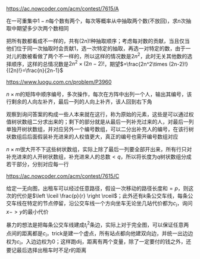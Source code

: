https://ac.nowcoder.com/acm/contest/7615/A

在一可重集中$1-n$每个数有两个，每次等概率从中抽取两个数(不放回)，求$n$次抽取中期望多少次两个数相同

把所有数都看成不一样的，共有$(2n)!$种抽取顺序；考虑每对数的贡献，当且仅当他们位于同一次抽取时会贡献$1$，选一次特定的抽取，再选一对特定的数，由于一对儿的数被看做了两个不一样的，所以这样的情况数是$2n^2$，此时无关其他数的选择顺序，这样的总情况数是$2n^2\times (2n-2)!$，期望$=\frac{2n^2\times (2n-2)!}{(2n)!}=\frac{n}{2n-1}$



https://www.luogu.com.cn/problem/P3960

$n\times m$的矩阵中顺序编号，多次操作，每次在方阵中出列一个人，输出其编号，该行剩余的人向左补齐，最后一列的人向上补齐，该人回到右下角

观察到询问答案的构成一些人本来就在这行，称为原始的元素，这些是可以通过权值树状数组二分求出来的；剩下的部分就是从最后一列补充过来的人，对最后一列单独开树状数组，并对应另外一个编号数组，可以二分出补充人的编号，在该行树状数组后后面假装补充进来的人权值更大，真正的编号也需开编号数组对应

$n\times m$很大开不下这些树状数组，实际上除了最后一列要全部开出来，所有行只对补充进来的人开树状数组，补充进来人的总数$<q$，所以将长度为$q$树状数组分成若干部分，分别对应每一行



https://ac.nowcoder.com/acm/contest/7615/C

给定一无向图，出租车可以经过任意路径，假设一次移动的路径长度和$=p$，则这次的代价是$\left \lceil \frac{p}{r} \right \rceil$；此外还有$k$条公交车线，每条公交车线在特定的节点停留，沿公交车线一个方向坐车无论坐几站代价都为$c_i$，询问$x->y$的最小代价

暴力的想法是把每条公交车线建成$t_i^2$条边，实际上对于完全图，可以保证任意两点间的距离都是$c_i$，trick是建一个虚点，所有站点都向他建双向边，并统一出边边权为$c_i$，入边边权为$0$；这样跑dij，距离有两个变量，除了一定要付的钱之外，还要记最后选择出租车时不足$r$的距离


